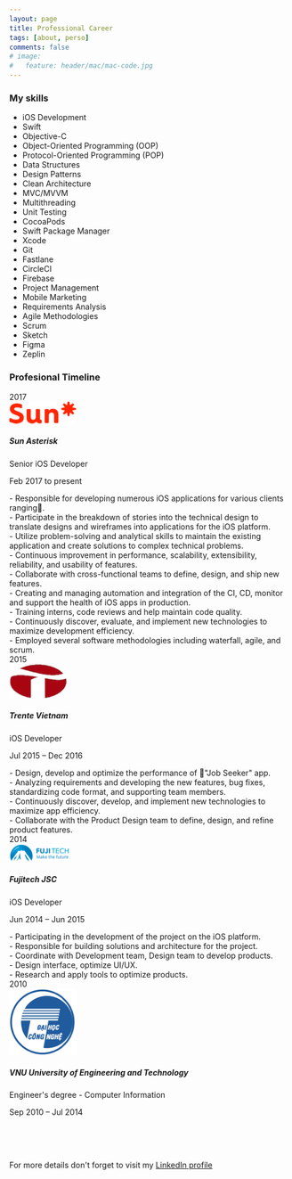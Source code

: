 ```yaml
---
layout: page
title: Professional Career
tags: [about, perso]
comments: false
# image:
#   feature: header/mac/mac-code.jpg
---
```

<div class="skills">
	<div class="section-title"><h3>My skills</h3></div>
	<div class="skill-tags">
		<ul>
			<li>iOS Development</li>
			<li>Swift</li>
			<li>Objective-C</li>
            <li>Object-Oriented Programming (OOP)</li>
            <li>Protocol-Oriented Programming (POP)</li>
            <li>Data Structures</li>
            <li>Design Patterns</li>       
            <li>Clean Architecture</li>         
            <li>MVC/MVVM</li>
            <li>Multithreading</li>
            <li>Unit Testing</li>     
			<li>CocoaPods</li>
			<li>Swift Package Manager</li>
            <li>Xcode</li>            
            <li>Git</li>
            <li>Fastlane</li>
            <li>CircleCI</li>
            <li>Firebase</li>    
            <li>Project Management</li>  
            <li>Mobile Marketing</li>     
            <li>Requirements Analysis</li>  
			<li>Agile Methodologies</li>
			<li>Scrum</li>
            <li>Sketch</li>
            <li>Figma</li>
            <li>Zeplin</li>
		</ul>
	</div>
</div>

<div class="timeline">
	<div class="section-title"><h3>Profesional Timeline</h3></div>
     <div class="year">
        <time datetime="2017">2017</time>
        <div class="experience">
            <span class="circle"></span>
            <div class="experience-img">
            <img src="/images/career/sun.png" alt="devoteam rvr parad"></div>
            <div class="experience-info card clear-after">
                <h5>Sun Asterisk</h5>
                <div class="role">Senior iOS Developer</div>
                <p>Feb 2017 to present</p>
                <div class="experience-details">
                    <div>
                            - Responsible for developing numerous iOS applications for various clients ranging.
                        <br>- Participate in the breakdown of stories into the technical design to translate designs and wireframes into applications for the iOS platform.
                        <br>- Utilize problem-solving and analytical skills to maintain the existing application and create solutions to complex technical problems.
                        <br>- Continuous improvement in performance, scalability, extensibility, reliability, and usability of features.
                        <br>- Collaborate with cross-functional teams to define, design, and ship new features.
                        <br>- Creating and managing automation and integration of the CI, CD, monitor and support the health of iOS apps in production.
                        <br>- Training interns, code reviews and help maintain code quality.
                        <br>- Continuously discover, evaluate, and implement new technologies to maximize development efficiency.
                        <br>- Employed several software methodologies including waterfall, agile, and scrum.
                    </div>
                </div>
            </div>
        </div>                            
    </div>   
	<div class="year">
		<time datetime="2015">2015</time>
		<div class="experience">
			<span class="circle"></span>
			<div class="experience-img">
			<img src="/images/career/trente.png" alt="amundi"></div>
			<div class="experience-info card clear-after">
				<h5>Trente Vietnam</h5>
				<div class="role">iOS Developer</div>
				<p>Jul 2015 – Dec 2016</p>
				<div class="experience-details">
                    <div>
                            - Design, develop and optimize the performance of "Job Seeker" app.
                        <br>- Analyzing requirements and developing the new features, bug fixes, standardizing code format, and supporting team members.
                        <br>- Continuously discover, develop, and implement new technologies to maximize app efficiency.
                        <br>- Collaborate with the Product Design team to define, design, and refine product features.
                    </div>      
				</div>
			</div>
		</div>								
	</div>
	<div class="year">
		<time datetime="2014">2014</time>
		<div class="experience">
			<span class="circle"></span>
			<div class="experience-img">
			<img src="/images/career/fujitech.png" alt="devoteam rvr parad"></div>
			<div class="experience-info card clear-after">
				<h5>Fujitech JSC</h5>
				<div class="role">iOS Developer</div>
				<p>Jun 2014 – Jun 2015</p>
				<div class="experience-details">
                    <div>
                            - Participating in the development of the project on the iOS platform.
                        <br>- Responsible for building solutions and architecture for the project.
                        <br>- Coordinate with Development team, Design team to develop products.
                        <br>- Design interface, optimize UI/UX.
                        <br>- Research and apply tools to optimize products.
                    </div>   
				</div>
			</div>
		</div>							
	</div>
	<div class="year">
		<time datetime="2010">2010</time>
		<div class="experience">
			<span class="circle"></span>
			<div class="experience-img"><img src="/images/career/uet.png" alt="ENSA"></div>
			<div class="experience-info card clear-after">
				<h5>VNU University of Engineering and Technology</h5>
				<div class="role">Engineer's degree - Computer Information</div>
                <p>Sep 2010 – Jul 2014</p>
			</div>
		</div>								
	</div>										
</div>

<div style="clear: both; padding-top: 50px"></div>


For more details don't forget to visit my <a href="https://www.linkedin.com/in/anh-nguyen-203230b1" class="btn btn-info" target="_blank">LinkedIn profile</a>



